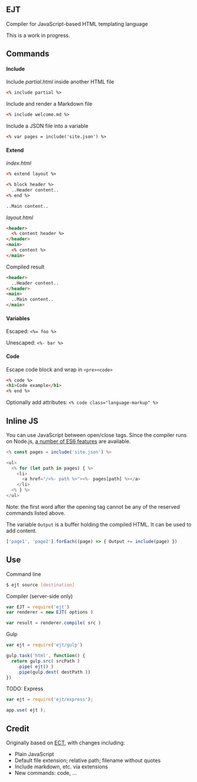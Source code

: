 ## EJT

Compiler for JavaScript-based HTML templating language

This is a work in progress.

## Commands

#### Include

Include *partial.html* inside another HTML file

```html
<% include partial %>
```

Include and render a Markdown file

```html
<% include welcome.md %>
```

Include a JSON file into a variable

```html
<% var pages = include('site.json') %>
```

#### Extend

*index.html*

```html
<% extend layout %>

<% block header %>
  ..Header content..
<% end %>

..Main content..
```

*layout.html*

```html
<header>
  <% content header %>
</header>
<main>
  <% content %>
</main>
```

Compiled result

```html
<header>
  ..Header content..
</header>
<main>
  ..Main content..
</main>
```

#### Variables

Escaped: `<%= foo %>`

Unescaped: `<%- bar %>`

#### Code

Escape code block and wrap in `<pre><code>`

```html
<% code %>
<h1>Code example</h1>
<% end %>
```

Optionally add attributes: `<% code class="language-markup" %>`

## Inline JS

You can use JavaScript between open/close tags. Since the compiler runs on Node.js, [a number of ES6 features](https://nodejs.org/en/docs/es6/) are available.

```js
<% const pages = include('site.json') %>

<ul>
  <% for (let path in pages) { %>
    <li>
      <a href="/<%- path %>"><%- pages[path] %></a>
    </li>
  <% } %>
</ul>
```

Note: the first word after the opening tag cannot be any of the reserved commands listed above.

The variable `Output` is a buffer holding the compiled HTML. It can be used to add content.

```js
['page1', 'page2'].forEach((page) => { Output += include(page) })
```

## Use


Command line

```bash
$ ejt source [destination]
```

Compiler (server-side only)

```js
var EJT = require('ejt')
var renderer = new EJT( options )

var result = renderer.compile( src )
```

Gulp

```js
var ejt = require('ejt/gulp')

gulp.task('html', function() {
  return gulp.src( srcPath )
    .pipe( ejt() )
    .pipe(gulp.dest( destPath ))
})
```

TODO: Express

```js
var ejt = require('ejt/express');

app.use( ejt );
```

## Credit

Originally based on [ECT](https://github.com/baryshev/ect), with changes including:

- Plain JavaScript
- Default file extension; relative path; filename without quotes
- Include markdown, etc. via extensions
- New commands: code, ...

